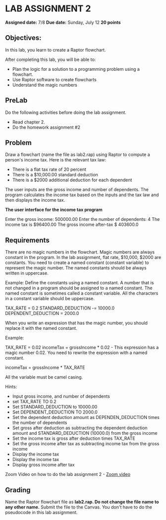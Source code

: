 # LAB ASSIGNMENT 2
**Assigned date:** 7/8
**Due date:**  Sunday, July 12
**20 points**

## Objectives:

In this lab, you learn to create a Raptor flowchart.

After completing this lab, you will be able to:

* Plan the logic for a solution to a programming problem using a flowchart.
* Use Raptor software to create flowcharts
* Understand the magic numbers

## PreLab

Do the following activities before doing the lab assignment. 

* Read chapter 2.
* Do the homework assignment #2

## Problem 

Draw a flowchart (name the file as lab2.rap)  using Raptor to compute a person's income tax. Here is the relevant tax law:

* There is a flat tax rate of 20 percent
* There is a $10,000.00 standard deduction
* There is a $2000 additional deduction for each dependent

The user inputs are the gross income and number of dependents. The program calculates the income tax based on the inputs and the tax law and then displays the income tax.

**The user interface for the income tax program**

Enter the gross income:  500000.00
Enter the number of dependents: 4
The income tax is $96400.00
The gross income after-tax  $ 403600.0

## Requirements

There are no magic numbers in the flowchart.  Magic numbers are always constant in the program.  In the lab assignment, flat rate, $10,000, $2000 are constants. You need to create a named constant (constant variable) to represent the magic number. The named constants should be always written in uppercase.

Example: Define the constants using a named constant. A number that is not changed in a program should be assigned to a named constant. The named constant is sometimes called a constant variable. All the characters in a constant variable should be uppercase.

TAX_RATE = 0.2
STANDARD_DEDUCTION -= 10000.0
DEPENDENT_DEDUCTION = 2000.0

When you write an expression that has the magic number, you should replace it with the named constant.

Example:

TAX_RATE = 0.02
incomeTax = grossIncome * 0.02 - This expression has a magic number 0.02. You need to rewrite the expression with a named constant.

incomeTax = grossIncome * TAX_RATE

All the variable must be camel casing.

Hints:

* Input gross income, and number of dependents
* set TAX_RATE TO 0.2
* Set STANDARD_DEDUCTION to 10000.00
* Set DEPENDENT_DEDUCTION TO 2000.0
* Set the dependent deduction amount as DEPENDEN_DEDUCTION  times the number of dependents
* Set gross after deduction as subtracting the dependent deduction amount and STANDARD_DEDUCTION  (10000.0) from the gross income
* Set the income tax is gross after deduction times TAX_RATE
* Set the gross income after tax as subtracting income tax from the gross income
* Display the income tax
* Display the income tax
* Display gross income after tax

Zoom Video on how to  do the lab assignment 2  -   [Zoom video](https://cerritos.instructure.com/courses/42799/files/2477850/download?wrap=1)

## Grading

Name the Raptor flowchart file as **lab2.rap. Do not change the file name to any other name.** Submit the file to the Canvas. You don't have to do the pseudocode in this lab assignment.

